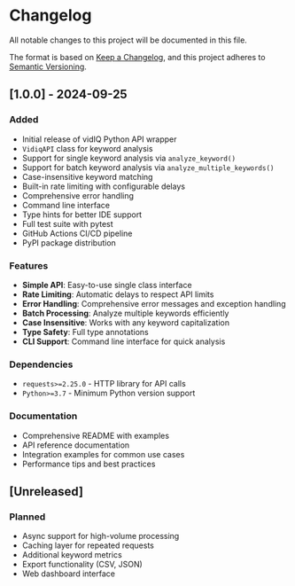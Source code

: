 # Changelog

All notable changes to this project will be documented in this file.

The format is based on [Keep a Changelog](https://keepachangelog.com/en/1.0.0/),
and this project adheres to [Semantic Versioning](https://semver.org/spec/v2.0.0.html).

## [1.0.0] - 2024-09-25

### Added
- Initial release of vidIQ Python API wrapper
- `VidiqAPI` class for keyword analysis
- Support for single keyword analysis via `analyze_keyword()`
- Support for batch keyword analysis via `analyze_multiple_keywords()`
- Case-insensitive keyword matching
- Built-in rate limiting with configurable delays
- Comprehensive error handling
- Command line interface
- Type hints for better IDE support
- Full test suite with pytest
- GitHub Actions CI/CD pipeline
- PyPI package distribution

### Features
- **Simple API**: Easy-to-use single class interface
- **Rate Limiting**: Automatic delays to respect API limits
- **Error Handling**: Comprehensive error messages and exception handling
- **Batch Processing**: Analyze multiple keywords efficiently
- **Case Insensitive**: Works with any keyword capitalization
- **Type Safety**: Full type annotations
- **CLI Support**: Command line interface for quick analysis

### Dependencies
- `requests>=2.25.0` - HTTP library for API calls
- `Python>=3.7` - Minimum Python version support

### Documentation
- Comprehensive README with examples
- API reference documentation
- Integration examples for common use cases
- Performance tips and best practices

## [Unreleased]

### Planned
- Async support for high-volume processing
- Caching layer for repeated requests
- Additional keyword metrics
- Export functionality (CSV, JSON)
- Web dashboard interface
